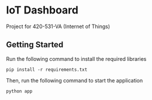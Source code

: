 # IoT Dashboard
Project for 420-531-VA (Internet of Things)

## Getting Started
Run the following command to install the required libraries
```
pip install -r requirements.txt
```

Then, run the following command to start the application
```
python app
```
